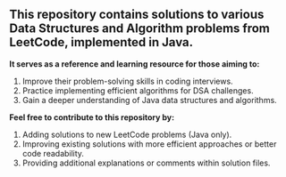 ## This repository contains solutions to various Data Structures and Algorithm problems from LeetCode, implemented in Java.


**It serves as a reference and learning resource for those aiming to:**

1. Improve their problem-solving skills in coding interviews.
2. Practice implementing efficient algorithms for DSA challenges.
3. Gain a deeper understanding of Java data structures and algorithms.

**Feel free to contribute to this repository by:**

1. Adding solutions to new LeetCode problems (Java only).
2. Improving existing solutions with more efficient approaches or better code readability.
3. Providing additional explanations or comments within solution files.
